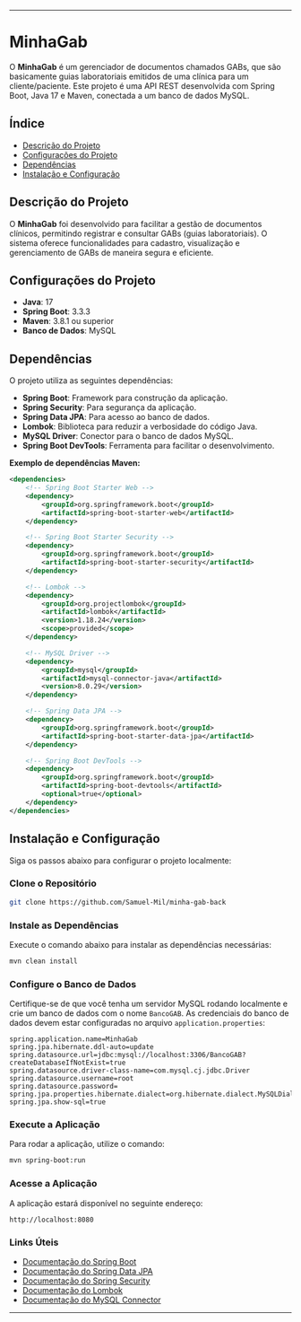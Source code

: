 
---

# MinhaGab

O **MinhaGab** é um gerenciador de documentos chamados GABs, que são basicamente guias laboratoriais emitidos de uma clínica para um cliente/paciente. Este projeto é uma API REST desenvolvida com Spring Boot, Java 17 e Maven, conectada a um banco de dados MySQL.

## Índice

- [Descrição do Projeto](#descrição-do-projeto)
- [Configurações do Projeto](#configurações-do-projeto)
- [Dependências](#dependências)
- [Instalação e Configuração](#instalação-e-configuração)


## Descrição do Projeto

O **MinhaGab** foi desenvolvido para facilitar a gestão de documentos clínicos, permitindo registrar e consultar GABs (guias laboratoriais). O sistema oferece funcionalidades para cadastro, visualização e gerenciamento de GABs de maneira segura e eficiente.

## Configurações do Projeto

- **Java**: 17
- **Spring Boot**: 3.3.3
- **Maven**: 3.8.1 ou superior
- **Banco de Dados**: MySQL

## Dependências

O projeto utiliza as seguintes dependências:

- **Spring Boot**: Framework para construção da aplicação.
- **Spring Security**: Para segurança da aplicação.
- **Spring Data JPA**: Para acesso ao banco de dados.
- **Lombok**: Biblioteca para reduzir a verbosidade do código Java.
- **MySQL Driver**: Conector para o banco de dados MySQL.
- **Spring Boot DevTools**: Ferramenta para facilitar o desenvolvimento.

**Exemplo de dependências Maven:**

```xml
<dependencies>
    <!-- Spring Boot Starter Web -->
    <dependency>
        <groupId>org.springframework.boot</groupId>
        <artifactId>spring-boot-starter-web</artifactId>
    </dependency>

    <!-- Spring Boot Starter Security -->
    <dependency>
        <groupId>org.springframework.boot</groupId>
        <artifactId>spring-boot-starter-security</artifactId>
    </dependency>

    <!-- Lombok -->
    <dependency>
        <groupId>org.projectlombok</groupId>
        <artifactId>lombok</artifactId>
        <version>1.18.24</version>
        <scope>provided</scope>
    </dependency>

    <!-- MySQL Driver -->
    <dependency>
        <groupId>mysql</groupId>
        <artifactId>mysql-connector-java</artifactId>
        <version>8.0.29</version>
    </dependency>

    <!-- Spring Data JPA -->
    <dependency>
        <groupId>org.springframework.boot</groupId>
        <artifactId>spring-boot-starter-data-jpa</artifactId>
    </dependency>

    <!-- Spring Boot DevTools -->
    <dependency>
        <groupId>org.springframework.boot</groupId>
        <artifactId>spring-boot-devtools</artifactId>
        <optional>true</optional>
    </dependency>
</dependencies>
```

## Instalação e Configuração

Siga os passos abaixo para configurar o projeto localmente:

### Clone o Repositório

```bash
git clone https://github.com/Samuel-Mil/minha-gab-back
```

### Instale as Dependências

Execute o comando abaixo para instalar as dependências necessárias:

```bash
mvn clean install
```

### Configure o Banco de Dados

Certifique-se de que você tenha um servidor MySQL rodando localmente e crie um banco de dados com o nome `BancoGAB`. As credenciais do banco de dados devem estar configuradas no arquivo `application.properties`:

```properties
spring.application.name=MinhaGab
spring.jpa.hibernate.ddl-auto=update
spring.datasource.url=jdbc:mysql://localhost:3306/BancoGAB?createDatabaseIfNotExist=true
spring.datasource.driver-class-name=com.mysql.cj.jdbc.Driver
spring.datasource.username=root
spring.datasource.password=
spring.jpa.properties.hibernate.dialect=org.hibernate.dialect.MySQLDialect
spring.jpa.show-sql=true
```

### Execute a Aplicação

Para rodar a aplicação, utilize o comando:

```bash
mvn spring-boot:run
```

### Acesse a Aplicação

A aplicação estará disponível no seguinte endereço:

```
http://localhost:8080
```

### Links Úteis

- [Documentação do Spring Boot](https://spring.io/projects/spring-boot)
- [Documentação do Spring Data JPA](https://spring.io/projects/spring-data-jpa)
- [Documentação do Spring Security](https://spring.io/projects/spring-security)
- [Documentação do Lombok](https://projectlombok.org/)
- [Documentação do MySQL Connector](https://dev.mysql.com/doc/connector-j/8.0/en/)


---

